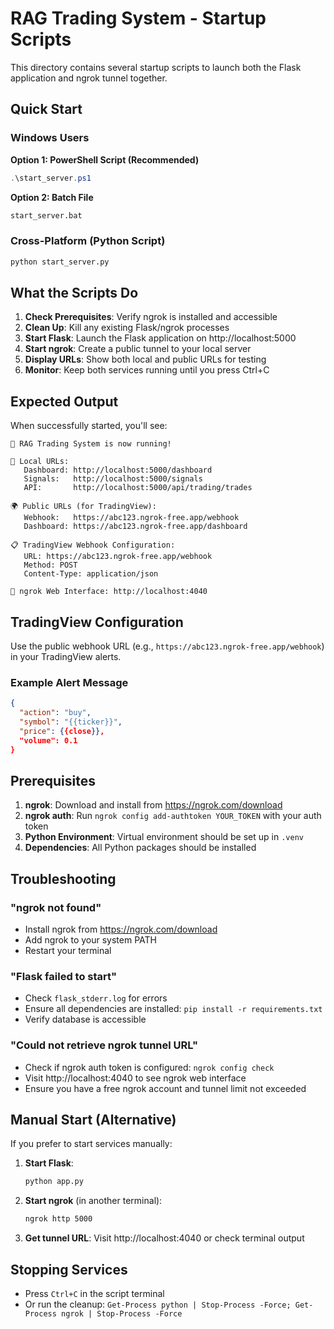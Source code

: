 # RAG Trading System - Startup Scripts

This directory contains several startup scripts to launch both the Flask application and ngrok tunnel together.

## Quick Start

### Windows Users

**Option 1: PowerShell Script (Recommended)**
```powershell
.\start_server.ps1
```

**Option 2: Batch File**
```cmd
start_server.bat
```

### Cross-Platform (Python Script)

```bash
python start_server.py
```

## What the Scripts Do

1. **Check Prerequisites**: Verify ngrok is installed and accessible
2. **Clean Up**: Kill any existing Flask/ngrok processes
3. **Start Flask**: Launch the Flask application on http://localhost:5000
4. **Start ngrok**: Create a public tunnel to your local server
5. **Display URLs**: Show both local and public URLs for testing
6. **Monitor**: Keep both services running until you press Ctrl+C

## Expected Output

When successfully started, you'll see:

```
🎉 RAG Trading System is now running!

📱 Local URLs:
   Dashboard: http://localhost:5000/dashboard
   Signals:   http://localhost:5000/signals
   API:       http://localhost:5000/api/trading/trades

🌍 Public URLs (for TradingView):
   Webhook:   https://abc123.ngrok-free.app/webhook
   Dashboard: https://abc123.ngrok-free.app/dashboard

📋 TradingView Webhook Configuration:
   URL: https://abc123.ngrok-free.app/webhook
   Method: POST
   Content-Type: application/json

🔧 ngrok Web Interface: http://localhost:4040
```

## TradingView Configuration

Use the public webhook URL (e.g., `https://abc123.ngrok-free.app/webhook`) in your TradingView alerts.

### Example Alert Message
```json
{
  "action": "buy",
  "symbol": "{{ticker}}",
  "price": {{close}},
  "volume": 0.1
}
```

## Prerequisites

1. **ngrok**: Download and install from https://ngrok.com/download
2. **ngrok auth**: Run `ngrok config add-authtoken YOUR_TOKEN` with your auth token
3. **Python Environment**: Virtual environment should be set up in `.venv`
4. **Dependencies**: All Python packages should be installed

## Troubleshooting

### "ngrok not found"
- Install ngrok from https://ngrok.com/download
- Add ngrok to your system PATH
- Restart your terminal

### "Flask failed to start"
- Check `flask_stderr.log` for errors
- Ensure all dependencies are installed: `pip install -r requirements.txt`
- Verify database is accessible

### "Could not retrieve ngrok tunnel URL"
- Check if ngrok auth token is configured: `ngrok config check`
- Visit http://localhost:4040 to see ngrok web interface
- Ensure you have a free ngrok account and tunnel limit not exceeded

## Manual Start (Alternative)

If you prefer to start services manually:

1. **Start Flask**:
   ```bash
   python app.py
   ```

2. **Start ngrok** (in another terminal):
   ```bash
   ngrok http 5000
   ```

3. **Get tunnel URL**: Visit http://localhost:4040 or check terminal output

## Stopping Services

- Press `Ctrl+C` in the script terminal
- Or run the cleanup: `Get-Process python | Stop-Process -Force; Get-Process ngrok | Stop-Process -Force`